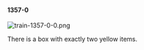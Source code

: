 #### 1357-0
![train-1357-0-0.png](https://github.com/lil-lab/nlvr/raw/master/nlvr/train/images/71/train-1357-0-0.png "train-1357-0-0.png")

There is a box with exactly two yellow items.